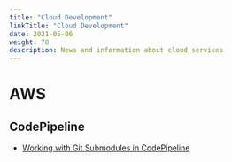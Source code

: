 ```yaml
---
title: "Cloud Development"
linkTitle: "Cloud Development"
date: 2021-05-06
weight: 70
description: News and information about cloud services
---
```


# AWS

## CodePipeline
* [Working with Git Submodules in CodePipeline](https://medium.com/@cristiano.ventura/working-with-git-submodules-in-codepipeline-83e843e5d0a)
